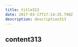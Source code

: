```yaml
---
title: title313
date: 2017-03-17T17:14:25.798Z
description: description313
---
```


## content313
  
